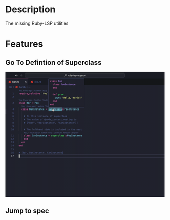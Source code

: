 # Description
The missing Ruby-LSP utilities

# Features
## Go To Defintion of Superclass
![movie](superclass.gif)

## Jump to spec
